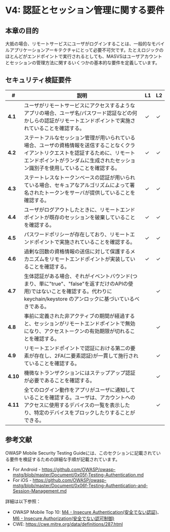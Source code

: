 # V4: 認証とセッション管理に関する要件

## 本章の目的

大抵の場合、リモートサービスにユーザがログインすることは、一般的なモバイルアプリケーションアーキテクチャにとって必要不可欠です。たとえロジックのほとんどがエンドポイントで実行されるとしても、MASVSはユーザアカウントとセッションの管理方法に関するいくつかの基本的な要件を定義しています。

## セキュリティ検証要件

| # | 説明 | L1 | L2 |
| --- | --- | --- | --- |
| **4.1** | ユーザがリモートサービスにアクセスするようなアプリの場合、ユーザ名/パスワード認証などの何かしらの認証がリモートエンドポイントで実施されていることを確認する。 | ✓ | ✓ |
| **4.2** | ステートフルなセッション管理が用いられている場合、ユーザの資格情報を送信することなくクライアントリクエストを認証するために、リモートエンドポイントがランダムに生成されたセッション識別子を使用していることを確認する。  | ✓ | ✓ |
| **4.3** | ステートレスなトークンベースの認証が用いられている場合、セキュアなアルゴリズムによって署名されたトークンをサーバが提供していることを確認する。 | ✓ | ✓ |
| **4.4** | ユーザがログアウトしたときに、リモートエンドポイントが既存のセッションを破棄していることを確認する。 | ✓ | ✓ |
| **4.5** | パスワードポリシーが存在しており、リモートエンドポイントで実施されていることを確認する。 | ✓ | ✓ |
| **4.6** | 過剰な回数の資格情報の送信に対して保護するメカニズムをリモートエンドポイントが実装していることを確認する。 | ✓ | ✓ |
| **4.7** | 生体認証がある場合、それがイベントバウンド(つまり、単に"true"、"false"を返すだけのAPIの使用)ではないことを確認する。代わりに keychain/keystore のアンロックに基づいているべきである。 |   | ✓ |
| **4.8** | 事前に定義された非アクティブの期間が経過すると、セッションがリモートエンドポイントで無効になり、アクセストークンの有効期限が切れることを確認する。 |   | ✓ |
| **4.9** | リモートエンドポイントで認証における第二の要素が存在し、2FA(二要素認証)が一貫して施行されていることを確認する。  |   | ✓ |
| **4.10** | 機微なトランザクションにはステップアップ認証が必要であることを確認する。 |   | ✓ |
| **4.11** | 全てのログイン動作をアプリがユーザに通知していることを確認する。ユーザは、アカウントへのアクセスに使用するデバイスの一覧を表示したり、特定のデバイスをブロックしたりすることができる。 |  | ✓ |

## 参考文献

OWASP Mobile Security Testing Guideには、このセクションに記載されている要件を検証するための詳細な手順が記載されています。

- For Android - https://github.com/OWASP/owasp-mstg/blob/master/Document/0x05f-Testing-Authentication.md
- For iOS - https://github.com/OWASP/owasp-mstg/blob/master/Document/0x06f-Testing-Authentication-and-Session-Management.md

詳細は以下参照：

- OWASP Mobile Top 10: [M4 - Insecure Authentication(安全でない認証)](https://www.owasp.org/index.php/Mobile_Top_10_2016-M4-Insecure_Authentication)、[M6 - Insecure Authorization(安全でない認可制御)](https://www.owasp.org/index.php/Mobile_Top_10_2016-M6-Insecure_Authorization)
- CWE:  https://cwe.mitre.org/data/definitions/287.html
